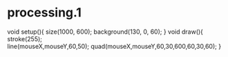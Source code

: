 # processing.1
void setup(){
size(1000, 600);
background(130, 0, 60);
}
void draw(){ 
stroke(255);  
line(mouseX,mouseY,60,50); 
quad(mouseX,mouseY,60,30,600,60,30,60); 
}
